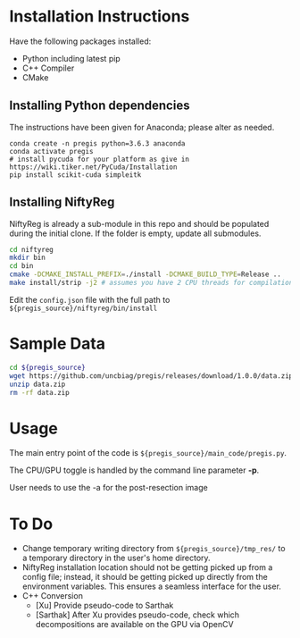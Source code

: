 # Installation Instructions

Have the following packages installed:

* Python including latest pip
* C++ Compiler
* CMake

## Installing Python dependencies

The instructions have been given for Anaconda; please alter as needed.

```
conda create -n pregis python=3.6.3 anaconda
conda activate pregis
# install pycuda for your platform as give in https://wiki.tiker.net/PyCuda/Installation
pip install scikit-cuda simpleitk
```

## Installing NiftyReg

NiftyReg is already a sub-module in this repo and should be populated during the initial clone. If the folder is empty, update all submodules.

```bash
cd niftyreg
mkdir bin
cd bin
cmake -DCMAKE_INSTALL_PREFIX=./install -DCMAKE_BUILD_TYPE=Release ..
make install/strip -j2 # assumes you have 2 CPU threads for compilation
```

Edit the `config.json` file with the full path to `${pregis_source}/niftyreg/bin/install`

# Sample Data

```bash
cd ${pregis_source}
wget https://github.com/uncbiag/pregis/releases/download/1.0.0/data.zip 
unzip data.zip
rm -rf data.zip
```

# Usage

The main entry point of the code is `${pregis_source}/main_code/pregis.py`.

The CPU/GPU toggle is handled by the command line parameter **-p**.

User needs to use the -a for the post-resection image

# To Do

* Change temporary writing directory from `${pregis_source}/tmp_res/` to a temporary directory in the user's home directory.
* NiftyReg installation location should not be getting picked up from a config file; instead, it should be getting picked up directly from the environment variables. This ensures a seamless interface for the user.
* C++ Conversion
  * [Xu] Provide pseudo-code to Sarthak
  * [Sarthak] After Xu provides pseudo-code, check which decompositions are available on the GPU via OpenCV
